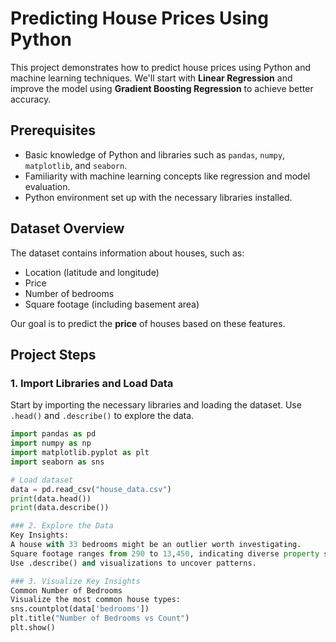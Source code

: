 # Predicting House Prices Using Python

This project demonstrates how to predict house prices using Python and machine learning techniques. We'll start with **Linear Regression** and improve the model using **Gradient Boosting Regression** to achieve better accuracy.

## Prerequisites

- Basic knowledge of Python and libraries such as `pandas`, `numpy`, `matplotlib`, and `seaborn`.
- Familiarity with machine learning concepts like regression and model evaluation.
- Python environment set up with the necessary libraries installed.

## Dataset Overview

The dataset contains information about houses, such as:
- Location (latitude and longitude)
- Price
- Number of bedrooms
- Square footage (including basement area)

Our goal is to predict the **price** of houses based on these features.

## Project Steps

### 1. Import Libraries and Load Data

Start by importing the necessary libraries and loading the dataset. Use `.head()` and `.describe()` to explore the data.

```python
import pandas as pd
import numpy as np
import matplotlib.pyplot as plt
import seaborn as sns

# Load dataset
data = pd.read_csv("house_data.csv")
print(data.head())
print(data.describe())

### 2. Explore the Data
Key Insights:
A house with 33 bedrooms might be an outlier worth investigating.
Square footage ranges from 290 to 13,450, indicating diverse property sizes.
Use .describe() and visualizations to uncover patterns.

### 3. Visualize Key Insights
Common Number of Bedrooms
Visualize the most common house types:
sns.countplot(data['bedrooms'])
plt.title("Number of Bedrooms vs Count")
plt.show()

